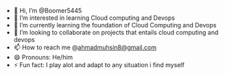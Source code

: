 - 👋 Hi, I’m @Boomer5445
- 👀 I’m interested in learning Cloud computing and Devops  
- 🌱 I’m currently learning the foundation of Cloud Computing and Devops
- 💞️ I’m looking to collaborate on projects that entails cloud computing and devops
- 📫 How to reach me @ahmadmuhsin8@gmail.com  
- 😄 Pronouns: He/him
- ⚡ Fun fact: I play alot and adapt to any situation i find myself

<!---
Boomer5445/Boomer5445 is a ✨ special ✨ repository because its `README.md` (this file) appears on your GitHub profile.
You can click the Preview link to take a look at your changes.
--->
